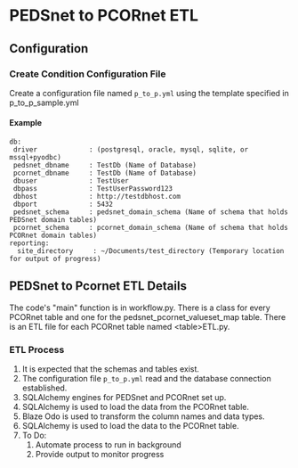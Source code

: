 # PEDSnet to PCORnet ETL 

## Configuration

### Create Condition Configuration File
Create a configuration file named `p_to_p.yml` using the template specified in p_to\_p\_sample.yml

#### Example

```
db:
 driver             : (postgresql, oracle, mysql, sqlite, or mssql+pyodbc)
 pedsnet_dbname	    : TestDb (Name of Database)
 pcornet_dbname     : TestDb (Name of Database)
 dbuser	            : TestUser
 dbpass	            : TestUserPassword123
 dbhost             : http://testdbhost.com
 dbport	            : 5432
 pedsnet_schema     : pedsnet_domain_schema (Name of schema that holds PEDSnet domain tables)
 pcornet_schema     : pcornet_domain_schema (Name of schema that holds PCORnet domain tables)
reporting:
  site_directory     : ~/Documents/test_directory (Temporary location for output of progress)
```

## PEDSnet to Pcornet ETL Details

The code's "main" function is in workflow.py. There is a class for every PCORnet table and one for the pedsnet_pcornet_valueset_map table. There is an ETL file for each PCORnet table named \<table>ETL.py.

### ETL Process

1. It is expected that the schemas and tables exist.
1. The configuration file `p_to_p.yml` read and the database connection established.
1. SQLAlchemy engines for PEDSnet and PCORnet set up.
1. SQLAlchemy is used to load the data from the PCORnet table.
1. Blaze Odo is used to transform the column names and data types.
1. SQLAlchemy is used to load the data to the PCORnet table.
1. To Do:
	1. 	Automate process to run in background
	1. Provide output to monitor progress


